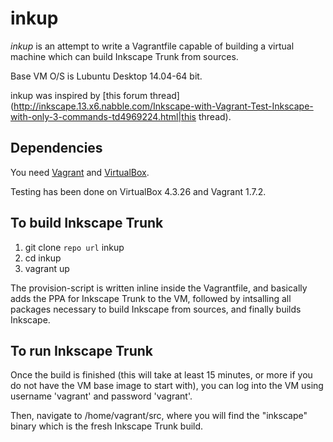 inkup
=====

*inkup* is an attempt to write a Vagrantfile capable of building a
virtual machine which can build Inkscape Trunk from sources.

Base VM O/S is Lubuntu Desktop 14.04-64 bit.

inkup was inspired by [this forum thread](http://inkscape.13.x6.nabble.com/Inkscape-with-Vagrant-Test-Inkscape-with-only-3-commands-td4969224.html|this thread).


Dependencies
------------
You need [Vagrant](https://www.vagrantup.com/) and [VirtualBox](https://www.virtualbox.org/).

Testing has been done on VirtualBox 4.3.26 and Vagrant 1.7.2.


To build Inkscape Trunk
-----------------------

1. git clone `repo url` inkup
2. cd inkup
3. vagrant up

The provision-script is written inline inside the Vagrantfile, and
basically adds the PPA for Inkscape Trunk to the VM, followed by
intsalling all packages necessary to build Inkscape from sources,
and finally builds Inkscape.


To run Inkscape Trunk
---------------------

Once the build is finished (this will take at least 15 minutes, or
more if you do not have the VM base image to start with), you can
log into the VM using username 'vagrant' and password 'vagrant'.

Then, navigate to /home/vagrant/src, where you will find the "inkscape"
binary which is the fresh Inkscape Trunk build.


